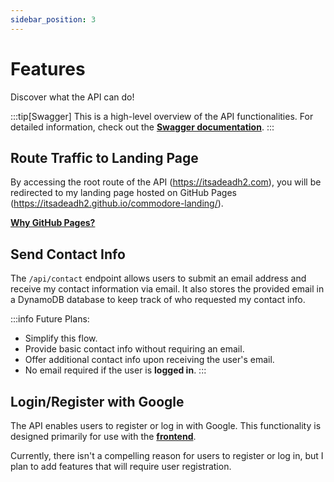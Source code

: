 ```yaml
---
sidebar_position: 3
---
```


# Features

Discover what the API can do!

:::tip[Swagger]
This is a high-level overview of the API functionalities.
For detailed information, check out the **[Swagger documentation](https://itsadeadh2.com/swagger-ui)**.
:::

## Route Traffic to Landing Page

By accessing the root route of the API (https://itsadeadh2.com), you will be redirected to my landing page hosted on GitHub Pages (https://itsadeadh2.github.io/commodore-landing/).

**[Why GitHub Pages?](/#infrastructure)**

## Send Contact Info

The `/api/contact` endpoint allows users to submit an email address and receive my contact information via email. It also stores the provided email in a DynamoDB database to keep track of who requested my contact info.

:::info
Future Plans:
- Simplify this flow.
- Provide basic contact info without requiring an email.
- Offer additional contact info upon receiving the user's email.
- No email required if the user is **logged in**.
  :::

## Login/Register with Google

The API enables users to register or log in with Google. This functionality is designed primarily for use with the **[frontend](../commodore-landing.md)**.

Currently, there isn't a compelling reason for users to register or log in, but I plan to add features that will require user registration.